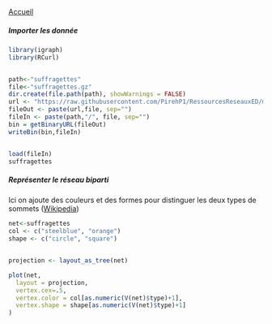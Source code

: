 [Accueil](https://github.com/PirehP1/RessourcesReseauxED/blob/master/README.md)

##### Importer les donnée 
```R
library(igraph)
library(RCurl)


path<-"suffragettes"
file<-"suffragettes.gz"
dir.create(file.path(path), showWarnings = FALSE)
url <- "https://raw.githubusercontent.com/PirehP1/RessourcesReseauxED/master/data/"
fileOut <- paste(url,file, sep="")
fileIn <- paste(path,"/", file, sep="")
bin = getBinaryURL(fileOut) 
writeBin(bin,fileIn)  


load(fileIn)
suffragettes
```

##### Représenter  le réseau biparti 

Ici on ajoute des couleurs et des formes pour distinguer les deux types de sommets ([Wikipedia](https://fr.wikipedia.org/wiki/Graphe_biparti))
```R
net<-suffragettes
col <- c("steelblue", "orange")
shape <- c("circle", "square")


projection <- layout_as_tree(net)

plot(net,
  layout = projection,
  vertex.cex=.5,
  vertex.color = col[as.numeric(V(net)$type)+1],
  vertex.shape = shape[as.numeric(V(net)$type)+1]
)
```
